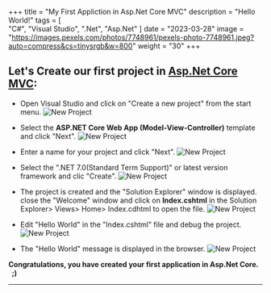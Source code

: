 +++
title = "My First Appliction in Asp.Net Core MVC"
description = "Hello World!"
tags = [  
    "C#",
    "Visual Studio",
    ".Net",
    "Asp.Net"
]
date = "2023-03-28"
image = "https://images.pexels.com/photos/7748961/pexels-photo-7748961.jpeg?auto=compress&cs=tinysrgb&w=800"
weight = "30"
+++

## Let's Create our first project in [Asp.Net Core MVC](/IncubatorBlog.io/asp.net_MVC.md):

- Open Visual Studio and click on "Create a new project" from the start menu.
![New Project](/IncubatorBlog.io/images/hello_world/create_a_new_project.png)

- Select the **ASP.NET Core Web App (Model-View-Controller)** template and click "Next".
![New Project](/IncubatorBlog.io/images/hello_world/selete_asp.net_core_wep_app.png)

- Enter a name for your project and click "Next".
![New Project](/IncubatorBlog.io/images/hello_world/project_name.png)

- Select the ".NET 7.0(Standard Term Support)" or latest version framework and clic "Create". 
![New Project](/IncubatorBlog.io/images/hello_world/framework.png)

- The project is created and the "Solution Explorer" window is displayed. close the "Welcome" window and click on **Index.cshtml** in the Solution Explorer> Views> Home> Index.cdhtml to open the file.
![New Project](/IncubatorBlog.io/images/hello_world/edit_index.png)

- Edit "Hello World" in the "Index.cshtml" file and debug the project.
![New Project](/IncubatorBlog.io/images/hello_world/index.png)

- The "Hello World" message is displayed in the browser.
![New Project](/IncubatorBlog.io/images/hello_world/hello_world_browser.png)


**Congratulations, you have created your first application in Asp.Net Core.&nbsp; &nbsp;  ;)**

---
